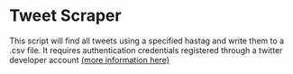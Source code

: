 # Tweet Scraper
This script will find all tweets using a specified hastag and write them to a .csv file. 
It requires authentication credentials registered through a twitter developer account [\(more information here\)](https://www.extly.com/docs/autotweetng_joocial/tutorials/how-to-auto-post-from-joomla-to-twitter/apply-for-a-twitter-developer-account/#apply-for-a-developer-account "How to apply for a Twitter Developer account") 
